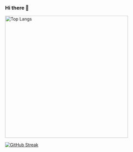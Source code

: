 ### Hi there 👋
<img src="https://github-readme-stats.vercel.app/api/top-langs/?username=AngelMancha&layout=compact" alt="Top Langs" width=400>

[![GitHub Streak](https://streak-stats.demolab.com/?user=AngelMancha&theme=dark)](https://git.io/streak-stats)

<!--
**AngelMancha/AngelMancha** is a ✨ _special_ ✨ repository because its `README.md` (this file) appears on your GitHub profile.

Here are some ideas to get you started:

- 🔭 I’m currently working on ...
- 🌱 I’m currently learning ...
- 👯 I’m looking to collaborate on ...
- 🤔 I’m looking for help with ...
- 💬 Ask me about ...
- 📫 How to reach me: ...
- 😄 Pronouns: ...
- ⚡ Fun fact: ...
-->
